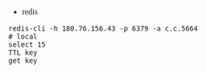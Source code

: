 <font face="Simsun" size=3>


- redis
~~~
redis-cli -h 180.76.156.43 -p 6379 -a c.c.5664
# local
select 15
TTL key
get key
~~~

</font>